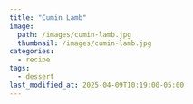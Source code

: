 ```yaml
---
title: "Cumin Lamb"
image: 
  path: /images/cumin-lamb.jpg
  thumbnail: /images/cumin-lamb.jpg
categories:
  - recipe
tags:
  - dessert
last_modified_at: 2025-04-09T10:19:00-05:00
---
```

